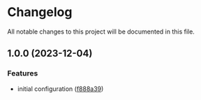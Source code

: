 # Changelog

All notable changes to this project will be documented in this file.

## 1.0.0 (2023-12-04)


### Features

* initial configuration ([f888a39](https://github.com/myskamartin/terraform-aws-open-next/commit/f888a39223d7510e9479d6fdbdcbd86d5fe794eb))
